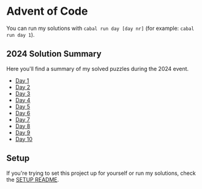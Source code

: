 # Advent of Code

You can run my solutions with `cabal run day [day nr]` (for example: `cabal run day 1`).

## 2024 Solution Summary

Here you'll find a summary of my solved puzzles during the 2024 event.

- [Day 1](./lib/Day1.hs)
- [Day 2](./lib/Day2.hs)
- [Day 3](./lib/Day3.hs)
- [Day 4](./lib/Day4.hs)
- [Day 5](./lib/Day5.hs)
- [Day 6](./lib/Day6.hs)
- [Day 7](./lib/Day7.hs)
- [Day 8](./lib/Day8.hs)
- [Day 9](./lib/Day9.hs)
- [Day 10](./lib/Day10.hs)

## Setup

If you're trying to set this project up for yourself or run my solutions, check the [SETUP README](SETUP.md).

